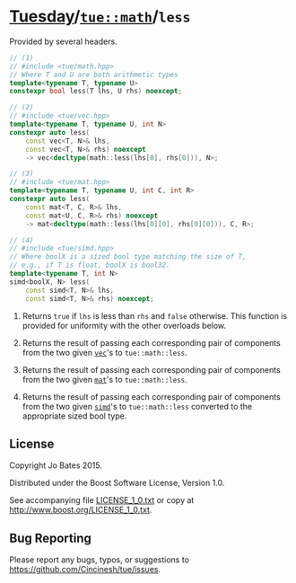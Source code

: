 [Tuesday](../../../README.md)/[`tue::math`](../../namespaces/tue/math.md)/`less`
================================================================================
Provided by several headers.

```c++
// (1)
// #include <tue/math.hpp>
// Where T and U are both arithmetic types
template<typename T, typename U>
constexpr bool less(T lhs, U rhs) noexcept;

// (2)
// #include <tue/vec.hpp>
template<typename T, typename U, int N>
constexpr auto less(
    const vec<T, N>& lhs,
    const vec<T, N>& rhs) noexcept
    -> vec<decltype(math::less(lhs[0], rhs[0])), N>;

// (3)
// #include <tue/mat.hpp>
template<typename T, typename U, int C, int R>
constexpr auto less(
    const mat<T, C, R>& lhs,
    const mat<U, C, R>& rhs) noexcept
    -> mat<decltype(math::less(lhs[0][0], rhs[0][0])), C, R>;

// (4)
// #include <tue/simd.hpp>
// Where boolX is a sized bool type matching the size of T,
// e.g., if T is float, boolX is bool32.
template<typename T, int N>
simd<boolX, N> less(
    const simd<T, N>& lhs,
    const simd<T, N>& rhs) noexcept;
```

1. Returns `true` if `lhs` is less than `rhs` and `false` otherwise. This
   function is provided for uniformity with the other overloads below.

2. Returns the result of passing each corresponding pair of components from the
   two given [`vec`](../../headers/vec.md)'s to `tue::math::less`.

3. Returns the result of passing each corresponding pair of components from the
   two given [`mat`](../../headers/mat.md)'s to `tue::math::less`.

4. Returns the result of passing each corresponding pair of components from the
   two given [`simd`](../../headers/simd.md)'s to `tue::math::less` converted to
   the appropriate sized bool type.

License
-------
Copyright Jo Bates 2015.

Distributed under the Boost Software License, Version 1.0.

See accompanying file [LICENSE_1_0.txt](../../../LICENSE_1_0.txt) or copy at
http://www.boost.org/LICENSE_1_0.txt.

Bug Reporting
-------------
Please report any bugs, typos, or suggestions to
https://github.com/Cincinesh/tue/issues.
